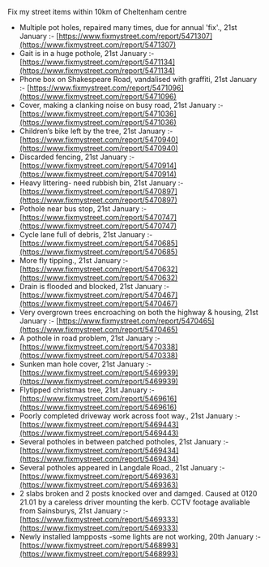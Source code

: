 Fix my street items within 10km of Cheltenham centre

<!-- fix_marker starts -->

- Multiple pot holes, repaired many times, due for annual 'fix'., 21st January :- [https://www.fixmystreet.com/report/5471307](https://www.fixmystreet.com/report/5471307)
- Gait is in a huge pothole, 21st January :- [https://www.fixmystreet.com/report/5471134](https://www.fixmystreet.com/report/5471134)
- Phone box on Shakespeare Road, vandalised with graffiti, 21st January :- [https://www.fixmystreet.com/report/5471096](https://www.fixmystreet.com/report/5471096)
- Cover, making a clanking noise on busy road, 21st January :- [https://www.fixmystreet.com/report/5471036](https://www.fixmystreet.com/report/5471036)
- Children’s bike left by the tree, 21st January :- [https://www.fixmystreet.com/report/5470940](https://www.fixmystreet.com/report/5470940)
- Discarded fencing, 21st January :- [https://www.fixmystreet.com/report/5470914](https://www.fixmystreet.com/report/5470914)
- Heavy littering- need rubbish bin, 21st January :- [https://www.fixmystreet.com/report/5470897](https://www.fixmystreet.com/report/5470897)
- Pothole near bus stop, 21st January :- [https://www.fixmystreet.com/report/5470747](https://www.fixmystreet.com/report/5470747)
- Cycle lane full of debris, 21st January :- [https://www.fixmystreet.com/report/5470685](https://www.fixmystreet.com/report/5470685)
- More fly tipping., 21st January :- [https://www.fixmystreet.com/report/5470632](https://www.fixmystreet.com/report/5470632)
- Drain is flooded and blocked, 21st January :- [https://www.fixmystreet.com/report/5470467](https://www.fixmystreet.com/report/5470467)
- Very overgrown trees encroaching on both the highway & housing, 21st January :- [https://www.fixmystreet.com/report/5470465](https://www.fixmystreet.com/report/5470465)
- A pothole in road problem, 21st January :- [https://www.fixmystreet.com/report/5470338](https://www.fixmystreet.com/report/5470338)
- Sunken man hole cover, 21st January :- [https://www.fixmystreet.com/report/5469939](https://www.fixmystreet.com/report/5469939)
- Flytipped christmas tree, 21st January :- [https://www.fixmystreet.com/report/5469616](https://www.fixmystreet.com/report/5469616)
- Poorly completed driveway work across foot way., 21st January :- [https://www.fixmystreet.com/report/5469443](https://www.fixmystreet.com/report/5469443)
- Several potholes in between patched potholes, 21st January :- [https://www.fixmystreet.com/report/5469434](https://www.fixmystreet.com/report/5469434)
- Several potholes appeared in Langdale Road., 21st January :- [https://www.fixmystreet.com/report/5469363](https://www.fixmystreet.com/report/5469363)
- 2 slabs broken and 2 posts knocked over and damged. Caused at 0120 21.01 by a careless driver mounting the kerb. CCTV footage avaliable from Sainsburys, 21st January :- [https://www.fixmystreet.com/report/5469333](https://www.fixmystreet.com/report/5469333)
- Newly installed lampposts -some lights are not working, 20th January :- [https://www.fixmystreet.com/report/5468993](https://www.fixmystreet.com/report/5468993)

<!-- fix_marker ends -->